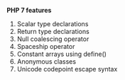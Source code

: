 **PHP 7 features**

1. Scalar type declarations
2. Return type declarations
3. Null coalescing operator
4. Spaceship operator
5. Constant arrays using define()
6. Anonymous classes
7. Unicode codepoint escape syntax



